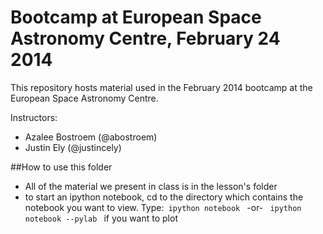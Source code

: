 Bootcamp at European Space Astronomy Centre, February 24 2014
=============================================================

This repository hosts material used in the February 2014 bootcamp at
the European Space Astronomy Centre.

Instructors:

* Azalee Bostroem (@abostroem)
* Justin Ely (@justincely)


##How to use this folder

* All of the material we present in class is in the lesson's folder
* to start an ipython notebook, cd to the directory which contains the notebook you want to view. Type:<code> ipython notebook </code> -or- <code> ipython notebook --pylab </code> if you want to plot
